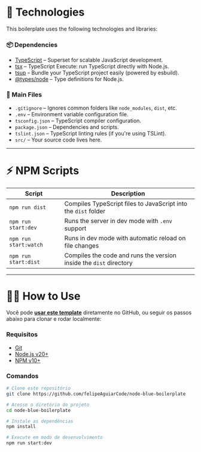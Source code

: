 # 🚀 Technologies

This boilerplate uses the following technologies and libraries:

### 📦 Dependencies

- [TypeScript](https://www.npmjs.com/package/typescript) – Superset for scalable JavaScript development.
- [tsx](https://www.npmjs.com/package/tsx) – TypeScript Execute: run TypeScript directly with Node.js.
- [tsup](https://www.npmjs.com/package/tsup) – Bundle your TypeScript project easily (powered by esbuild).
- [@types/node](https://www.npmjs.com/package/@types/node) – Type definitions for Node.js.

### 📄 Main Files

- `.gitignore` – Ignores common folders like `node_modules`, `dist`, etc.
- `.env` – Environment variable configuration file.
- `tsconfig.json` – TypeScript compiler configuration.
- `package.json` – Dependencies and scripts.
- `tslint.json` – TypeScript linting rules (if you're using TSLint).
- `src/` – Your source code lives here.

---

# ⚡ NPM Scripts

| Script             | Description                                                                 |
|--------------------|-----------------------------------------------------------------------------|
| `npm run dist`     | Compiles TypeScript files to JavaScript into the `dist` folder              |
| `npm run start:dev`| Runs the server in dev mode with `.env` support                             |
| `npm run start:watch` | Runs in dev mode with automatic reload on file changes                  |
| `npm run start:dist`| Compiles the code and runs the version inside the `dist` directory         |

---

# 👨‍💻 How to Use

Você pode **[usar este template](https://github.com/felipeAguiarCode/node-blue-boilerplate/generate)** diretamente no GitHub, ou seguir os passos abaixo para clonar e rodar localmente:

### Requisitos

- [Git](https://git-scm.com)
- [Node.js v20+](https://nodejs.org/en/)
- [NPM v10+](https://nodejs.org/en/)

### Comandos

```bash
# Clone este repositório
git clone https://github.com/felipeAguiarCode/node-blue-boilerplate

# Acesse o diretório do projeto
cd node-blue-boilerplate

# Instale as dependências
npm install

# Execute em modo de desenvolvimento
npm run start:dev


